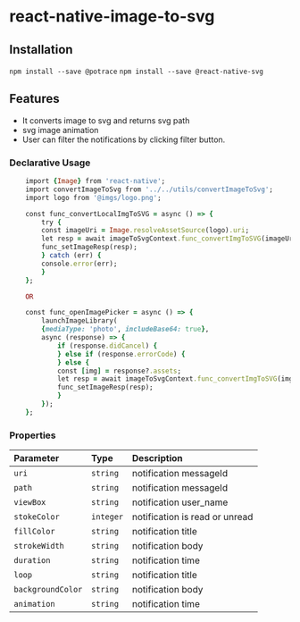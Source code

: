 
# react-native-image-to-svg

## Installation

`npm install --save @potrace`
`npm install --save @react-native-svg`


## Features

- It converts image to svg and returns svg path
- svg image animation
- User can filter the notifications by clicking filter button.

### Declarative Usage
```ruby
    import {Image} from 'react-native';
    import convertImageToSvg from '../../utils/convertImageToSvg';
    import logo from '@imgs/logo.png';

    const func_convertLocalImgToSVG = async () => {
        try {
        const imageUri = Image.resolveAssetSource(logo).uri;
        let resp = await imageToSvgContext.func_convertImgToSVG(imageUri);
        func_setImageResp(resp);
        } catch (err) {
        console.error(err);
        }
    };

    OR

    const func_openImagePicker = async () => {
        launchImageLibrary(
        {mediaType: 'photo', includeBase64: true},
        async (response) => {
            if (response.didCancel) {
            } else if (response.errorCode) {
            } else {
            const [img] = response?.assets;
            let resp = await imageToSvgContext.func_convertImgToSVG(img?.uri);
            func_setImageResp(resp);
            }
        });
    };
```
### Properties

| Parameter | Type     | Description                       |
| :-------- | :------- | :-------------------------------- |
| `uri`      | `string` | notification messageId|
| `path`      | `string` | notification messageId|
| `viewBox`      | `string` | notification user_name |
| `stokeColor`      | `integer` | notification is read or unread |
| `fillColor`      | `string` | notification title |
| `strokeWidth`      | `string` | notification body |
| `duration`      | `string` | notification time |
| `loop`      | `string` | notification title |
| `backgroundColor`      | `string` | notification body |
| `animation`      | `string` | notification time |




